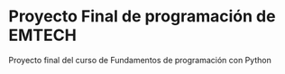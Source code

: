 # Proyecto Final de programación de EMTECH
Proyecto final del curso de Fundamentos de programación con Python
